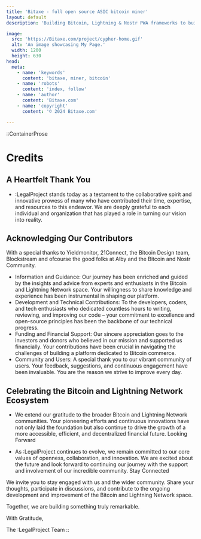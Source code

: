 ```yaml
---
title: 'Bitaxe - full open source ASIC bitcoin miner'
layout: default
description: 'Building Bitcoin, Lightning & Nostr PWA frameworks to build faster & better.'

image:
  src: 'https://Bitaxe.com/project/cypher-home.gif'
  alt: 'An image showcasing My Page.'
  width: 1200
  height: 630
head:
  meta:
    - name: 'keywords'
      content: 'bitaxe, miner, bitcoin'
    - name: 'robots'
      content: 'index, follow'
    - name: 'author'
      content: 'Bitaxe.com'
    - name: 'copyright'
      content: '© 2024 Bitaxe.com'

---
```



::ContainerProse
# Credits

## A Heartfelt Thank You 

- :LegalProject stands today as a testament to the collaborative spirit and innovative prowess of many who have contributed their time, expertise, and resources to this endeavor. We are deeply grateful to each individual and organization that has played a role in turning our vision into reality.

## Acknowledging Our Contributors

With a special thanks to Yieldmonitor, 21Connect, the Bitcoin Design team, Blockstream and ofcourse the good folks at Alby and the Bitcoin and Nostr Community.

- Information and Guidance: Our journey has been enriched and guided by the insights and advice from experts and enthusiasts in the Bitcoin and Lightning Network space. Your willingness to share knowledge and experience has been instrumental in shaping our platform.
- Development and Technical Contributions: To the developers, coders, and tech enthusiasts who dedicated countless hours to writing, reviewing, and improving our code – your commitment to excellence and open-source principles has been the backbone of our technical progress.
- Funding and Financial Support: Our sincere appreciation goes to the investors and donors who believed in our mission and supported us financially. Your contributions have been crucial in navigating the challenges of building a platform dedicated to Bitcoin commerce.
- Community and Users: A special thank you to our vibrant community of users. Your feedback, suggestions, and continuous engagement have been invaluable. You are the reason we strive to improve every day.

## Celebrating the Bitcoin and Lightning Network Ecosystem

- We extend our gratitude to the broader Bitcoin and Lightning Network communities. Your pioneering efforts and continuous innovations have not only laid the foundation but also continue to drive the growth of a more accessible, efficient, and decentralized financial future.
Looking Forward

- As :LegalProject continues to evolve, we remain committed to our core values of openness, collaboration, and innovation. We are excited about the future and look forward to continuing our journey with the support and involvement of our incredible community.
Stay Connected

We invite you to stay engaged with us and the wider community. Share your thoughts, participate in discussions, and contribute to the ongoing development and improvement of the Bitcoin and Lightning Network space.

Together, we are building something truly remarkable.

With Gratitude,

The :LegalProject Team
::